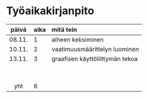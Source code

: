 # Työaikakirjanpito

| päivä | aika | mitä tein  |
| :----:|:-----| :-----|
| 08.11.| 1    | aiheen keksiminen |
| 10.11.| 2    | vaatimuusmäärittelyn luominen   |
| 13.11.| 3    | graafisen käyttöliittymän tekoa |
|       |      |                                 |
|       |      |                                 |
|       |      |                                 |
|       |      |                                 |
|       |      |                                 |
|       |      |                                 |
|       |      |                                 |
|       |      |                                 |
| yht   | 6    | | 
